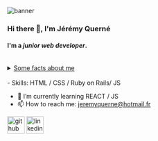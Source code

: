 ![banner](https://www.google.com/imgres?imgurl=https%3A%2F%2Fthumbs.dreamstime.com%2Fb%2Fcomputer-laptop-mobile-phone-black-color-office-desk-banner-modern-workspace-top-view-copy-space-137474057.jpg&imgrefurl=https%3A%2F%2Fwww.dreamstime.com%2Fphotos-images%2Fcomputer-banner.html&tbnid=_3ZCekHlUpevfM&vet=12ahUKEwjrhu3QmdDtAhVa8IUKHXc3C0AQMygAegUIARCcAQ..i&docid=UvMPojb0G9xxeM&w=800&h=345&q=free%20computer%20banner%20images%20URL&client=ubuntu&ved=2ahUKEwjrhu3QmdDtAhVa8IUKHXc3C0AQMygAegUIARCcAQ)

### Hi there 👋, I'm **Jérémy Querné**
#### I'm a *junior web developer*. 
<br>
<details> <summary><U>Some facts about me</U></summary>
<br>
I started as working as a marine biology lab scientist :ocean:
then I've been a substitute teacher :school_satchel:
Now I'm starting over in as a web developer :computer: and I'm loving it! :sparkling_heart:
<br>
I can speak and write in :fr: :uk: :es:
<br>
I'm interested in science (obviously ;) ), science-fiction :alien: and fantasy :scroll: in series, movies and games. 
<br>
I'm also trying to stay fit by sailing and surfing. :surfer:
</details>
<br>
- Skills: HTML / CSS / Ruby on Rails/ JS
<br>

- 🌱 I’m currently learning REACT / JS 
- 📫 How to reach me: jeremyquerne@hotmail.fr 


[<img src='https://cdn.jsdelivr.net/npm/simple-icons@3.0.1/icons/github.svg' alt='github' height='40'>](https://github.com/Queje)  [<img src='https://cdn.jsdelivr.net/npm/simple-icons@3.0.1/icons/linkedin.svg' alt='linkedin' height='40'>](https://www.linkedin.com/in/JérémyQuerné/)  
